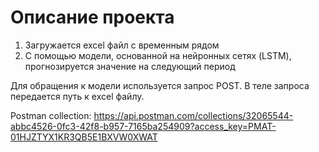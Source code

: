 # Описание проекта

1. Загружается excel файл с временным рядом
2. С помощью  модели, основанной на нейронных сетях (LSTM), прогнозируется значение на следующий период

Для обращения к модели используется запрос POST. В теле запроса передается путь к excel файлу.

Postman collection: https://api.postman.com/collections/32065544-abbc4526-0fc3-42f8-b957-7165ba254909?access_key=PMAT-01HJZTYX1KR3QB5E1BXVW0XWAT



